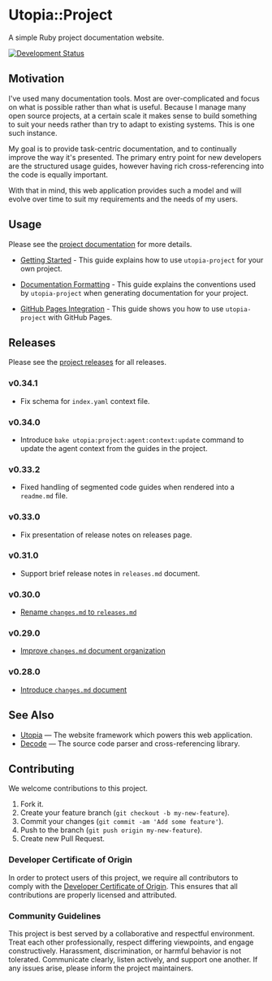 # Utopia::Project

A simple Ruby project documentation website.

[![Development Status](https://github.com/socketry/utopia-project/workflows/Test/badge.svg)](https://github.com/socketry/utopia-project/actions?workflow=Test)

## Motivation

I've used many documentation tools. Most are over-complicated and focus on what is possible rather than what is useful.
Because I manage many open source projects, at a certain scale it makes sense to build something to suit your needs
rather than try to adapt to existing systems. This is one such instance.

My goal is to provide task-centric documentation, and to continually improve the way it's presented. The primary entry
point for new developers are the structured usage guides, however having rich cross-referencing into the code is equally
important.

With that in mind, this web application provides such a model and will evolve over time to suit my requirements and the
needs of my users.

## Usage

Please see the [project documentation](https://socketry.github.io/utopia-project/) for more details.

  - [Getting Started](https://socketry.github.io/utopia-project/guides/getting-started/index) - This guide explains how to use `utopia-project` for your own project.

  - [Documentation Formatting](https://socketry.github.io/utopia-project/guides/documentation-formatting/index) - This guide explains the conventions used by `utopia-project` when generating documentation for your project.

  - [GitHub Pages Integration](https://socketry.github.io/utopia-project/guides/github-pages-integration/index) - This guide shows you how to use `utopia-project` with GitHub Pages.

## Releases

Please see the [project releases](https://socketry.github.io/utopia-project/releases/index) for all releases.

### v0.34.1

  - Fix schema for `index.yaml` context file.

### v0.34.0

  - Introduce `bake utopia:project:agent:context:update` command to update the agent context from the guides in the project.

### v0.33.2

  - Fixed handling of segmented code guides when rendered into a `readme.md` file.

### v0.33.0

  - Fix presentation of release notes on releases page.

### v0.31.0

  - Support brief release notes in `releases.md` document.

### v0.30.0

  - [Rename `changes.md` to `releases.md`](https://socketry.github.io/utopia-project/releases/index#rename-changes.md-to-releases.md)

### v0.29.0

  - [Improve `changes.md` document organization](https://socketry.github.io/utopia-project/releases/index#improve-changes.md-document-organization)

### v0.28.0

  - [Introduce `changes.md` document](https://socketry.github.io/utopia-project/releases/index#introduce-changes.md-document)

## See Also

  - [Utopia](https://github.com/socketry/utopia) — The website framework which powers this web application.
  - [Decode](https://github.com/ioquatix/decode) — The source code parser and cross-referencing library.

## Contributing

We welcome contributions to this project.

1.  Fork it.
2.  Create your feature branch (`git checkout -b my-new-feature`).
3.  Commit your changes (`git commit -am 'Add some feature'`).
4.  Push to the branch (`git push origin my-new-feature`).
5.  Create new Pull Request.

### Developer Certificate of Origin

In order to protect users of this project, we require all contributors to comply with the [Developer Certificate of Origin](https://developercertificate.org/). This ensures that all contributions are properly licensed and attributed.

### Community Guidelines

This project is best served by a collaborative and respectful environment. Treat each other professionally, respect differing viewpoints, and engage constructively. Harassment, discrimination, or harmful behavior is not tolerated. Communicate clearly, listen actively, and support one another. If any issues arise, please inform the project maintainers.
